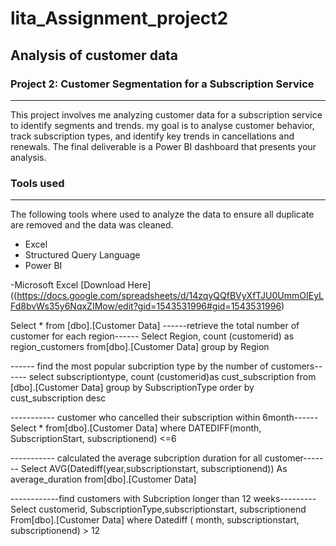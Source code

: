 # lita_Assignment_project2
## Analysis of customer data
### Project 2: Customer Segmentation for a Subscription Service
---
 This project involves me analyzing customer data for a subscription service to identify 
segments and trends. my goal is to analyse customer behavior, track subscription types, 
and identify key trends in cancellations and renewals. The final deliverable is a Power BI 
dashboard that presents your analysis.
### Tools used
---
The following tools where used to analyze the data to ensure all duplicate are removed and the data was cleaned.
- Excel
- Structured Query Language
- Power BI
  
-Microsoft Excel [Download Here]((https://docs.google.com/spreadsheets/d/14zqyQQfBVyXfTJU0UmmOIEyLFd8bvWs35y6NqxZIMow/edit?gid=1543531996#gid=1543531996)


Select * from [dbo].[Customer Data]
------retrieve the total number of customer for each region------
Select Region, count (customerid) as region_customers from[dbo].[Customer Data]
group by Region

------ find the most popular subcription type by the number of customers------
select subscriptiontype, count (customerid)as cust_subscription from [dbo].[Customer Data]
group by SubscriptionType
order by cust_subscription desc

----------- customer who cancelled their subscription within 6month------
Select * from[dbo].[Customer Data]
where DATEDIFF(month, SubscriptionStart, subscriptionend) <=6

----------- calculated the average subcription duration for all customer-------
Select AVG(Datediff(year,subscriptionstart, subscriptionend)) As average_duration 
from[dbo].[Customer Data]

------------find customers with Subcription longer than 12 weeks---------
Select customerid, SubscriptionType,subscriptionstart, subscriptionend
From[dbo].[Customer Data]
where Datediff ( month, subscriptionstart, subscriptionend) > 12

